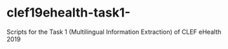# clef19ehealth-task1-
Scripts for the Task 1 (Multilingual Information Extraction) of CLEF eHealth 2019 
